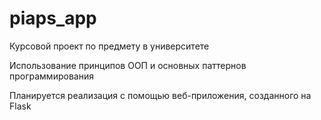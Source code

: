# piaps_app
Курсовой проект по предмету в университете

Использование принципов ООП и основных паттернов программирования

Планируется реализация с помощью веб-приложения, созданного на Flask
